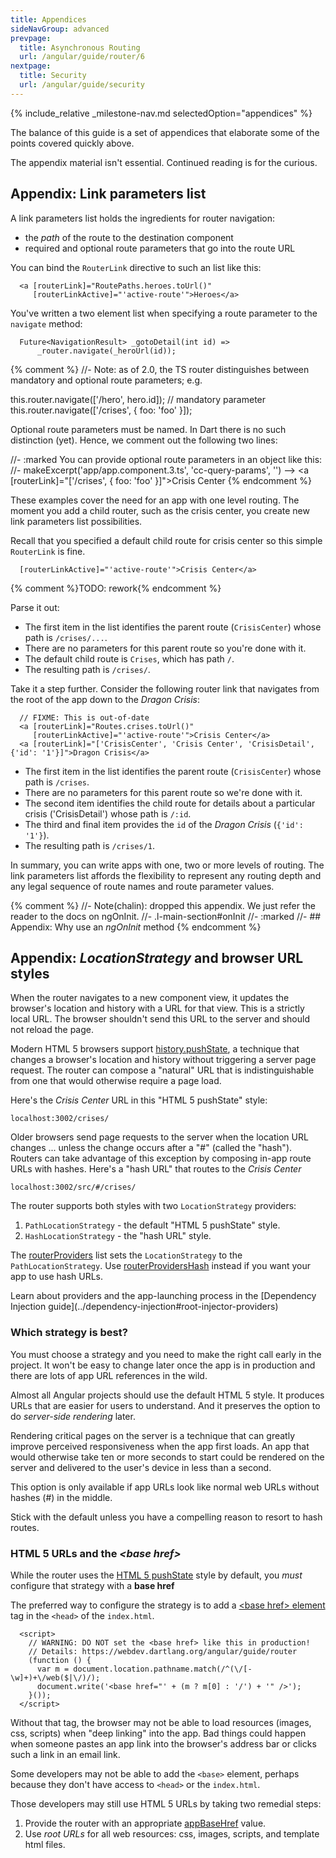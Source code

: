 ```yaml
---
title: Appendices
sideNavGroup: advanced
prevpage:
  title: Asynchronous Routing
  url: /angular/guide/router/6
nextpage:
  title: Security
  url: /angular/guide/security
---
```

<?code-excerpt path-base="examples/ng/doc/router"?>
{% include_relative _milestone-nav.md selectedOption="appendices" %}

The balance of this guide is a set of appendices that
elaborate some of the points covered quickly above.

The appendix material isn't essential. Continued reading is for the curious.

<a id="link-parameters-list"></a>
## Appendix: Link parameters list

A link parameters list holds the ingredients for router navigation:

* the *path* of the route to the destination component
* required and optional route parameters that go into the route URL

You can bind the `RouterLink` directive to such an list like this:

<?code-excerpt "lib/app_component_1.dart (template)" retain="/heroes|Heroes/"?>
```
  <a [routerLink]="RoutePaths.heroes.toUrl()"
     [routerLinkActive]="'active-route'">Heroes</a>
```

You've written a two element list when specifying a route parameter to the `navigate` method:

<?code-excerpt "lib/src/hero/hero_list_component.dart (_gotoDetail)"?>
```
  Future<NavigationResult> _gotoDetail(int id) =>
      _router.navigate(_heroUrl(id));
```

{% comment %}
//- Note: as of 2.0, the TS router distinguishes between mandatory and optional route
parameters; e.g.

this.router.navigate(['/hero', hero.id]); // mandatory parameter
this.router.navigate(['/crises', { foo: 'foo' }]);

Optional route parameters must be named. In Dart there is no such distinction (yet).
Hence, we comment out the following two lines:

//- :marked
You can provide optional route parameters in an object like this:
//- makeExcerpt('app/app.component.3.ts', 'cc-query-params', '')
--> <a [routerLink]="['/crises', { foo: 'foo' }]">Crisis Center</a>
{% endcomment %}

These examples cover the need for an app with one level routing.
The moment you add a child router, such as the crisis center, you create new link parameters list possibilities.

Recall that you specified a default child route for crisis center so this simple `RouterLink` is fine.

<?code-excerpt "lib/app_component_1.dart (template)" retain="/crisis|Crisis/"?>
```
  [routerLinkActive]="'active-route'">Crisis Center</a>
```

{% comment %}TODO: rework{% endcomment %}

Parse it out:

* The first item in the list identifies the parent route (`CrisisCenter`)
  whose path is `/crises/...`.
* There are no parameters for this parent route so you're done with it.
* The default child route is `Crises`, which has path `/`.
* The resulting path is `/crises/`.

Take it a step further. Consider the following router link that
navigates from the root of the app down to the *Dragon Crisis*:

<?fixme-code-excerpt "lib/app_component_4.dart (dragon-crisis)"?>
```
  // FIXME: This is out-of-date
  <a [routerLink]="Routes.crises.toUrl()"
     [routerLinkActive]="'active-route'">Crisis Center</a>
  <a [routerLink]="['CrisisCenter', 'Crisis Center', 'CrisisDetail', {'id': '1'}]">Dragon Crisis</a>
```

* The first item in the list identifies the parent route (`CrisisCenter`)
  whose path is `/crises`.
* There are no parameters for this parent route so we're done with it.
* The second item identifies the child route for details about a particular crisis ('CrisisDetail')
  whose path is `/:id`.
* The third and final item provides the `id` of the *Dragon Crisis* (`{'id': '1'}`).
* The resulting path is `/crises/1`.

In summary, you can write apps with one, two or more levels of routing.
The link parameters list affords the flexibility to represent any routing depth and
any legal sequence of route names and route parameter values.

{% comment %}
//- Note(chalin): dropped this appendix. We just refer the reader to the docs on ngOnInit.
//- .l-main-section#onInit
//- :marked
//- ## Appendix: Why use an *ngOnInit* method
{% endcomment %}

<a id="browser-url-styles"></a>
<a id="location-strategy"></a>
## Appendix: *LocationStrategy* and browser URL styles

When the router navigates to a new component view, it updates the browser's location and history
with a URL for that view.
This is a strictly local URL. The browser shouldn't send this URL to the server
and should not reload the page.

Modern HTML 5 browsers support
[history.pushState](https://developer.mozilla.org/en-US/docs/Web/API/History_API#Adding_and_modifying_history_entries),
a technique that changes a browser's location and history without triggering a server page request.
The router can compose a "natural" URL that is indistinguishable from
one that would otherwise require a page load.

Here's the *Crisis Center* URL in this "HTML 5 pushState" style:

```nocode
localhost:3002/crises/
```

Older browsers send page requests to the server when the location URL changes ...
unless the change occurs after a "#" (called the "hash").
Routers can take advantage of this exception by composing in-app route
URLs with hashes.  Here's a "hash URL" that routes to the *Crisis Center*

```nocode
localhost:3002/src/#/crises/
```

The router supports both styles with two `LocationStrategy` providers:

1. `PathLocationStrategy` - the default "HTML 5 pushState" style.
1. `HashLocationStrategy` - the "hash URL" style.

The [routerProviders][] list sets the `LocationStrategy` to the `PathLocationStrategy`.
Use [routerProvidersHash][] instead if you want your app to use hash URLs.

<div class="l-sub-section" markdown="1">
  Learn about providers and the app-launching process in the
  [Dependency Injection guide](../dependency-injection#root-injector-providers)
</div>

### Which strategy is best?

You must choose a strategy and you need to make the right call early in the project.
It won't be easy to change later once the app is in production
and there are lots of app URL references in the wild.

Almost all Angular projects should use the default HTML 5 style.
It produces URLs that are easier for users to understand.
And it preserves the option to do _server-side rendering_ later.

Rendering critical pages on the server is a technique that can greatly improve
perceived responsiveness when the app first loads.
An app that would otherwise take ten or more seconds to start
could be rendered on the server and delivered to the user's device
in less than a second.

This option is only available if app URLs look like normal web URLs
without hashes (#) in the middle.

Stick with the default unless you have a compelling reason to
resort to hash routes.

### HTML 5 URLs and the  *&lt;base href>*

While the router uses the
[HTML 5 pushState](https://developer.mozilla.org/en-US/docs/Web/API/History_API#Adding_and_modifying_history_entries)
style by default, you *must* configure that strategy with a **base href**

The preferred way to configure the strategy is to add a
[&lt;base href> element](https://developer.mozilla.org/en-US/docs/Web/HTML/Element/base) tag
in the `<head>` of the `index.html`.

<?code-excerpt "web/index.html (base-href)"?>
```
  <script>
    // WARNING: DO NOT set the <base href> like this in production!
    // Details: https://webdev.dartlang.org/angular/guide/router
    (function () {
      var m = document.location.pathname.match(/^(\/[-\w]+)+\/web($|\/)/);
      document.write('<base href="' + (m ? m[0] : '/') + '" />');
    }());
  </script>
```

Without that tag, the browser may not be able to load resources
(images, css, scripts) when "deep linking" into the app.
Bad things could happen when someone pastes an app link into the
browser's address bar or clicks such a link in an email link.

Some developers may not be able to add the `<base>` element, perhaps because they don't have
access to `<head>` or the `index.html`.

Those developers may still use HTML 5 URLs by taking two remedial steps:

1. Provide the router with an appropriate [appBaseHref][] value.
1. Use _root URLs_ for all web resources: css, images, scripts, and template html files.

[appBaseHref]: /api/angular_router/angular_router/appBaseHref-constant.html
[routerProviders]: /api/angular_router/angular_router/routerProviders-constant
[routerProvidersHash]: /api/angular_router/angular_router/routerProvidersHash-constant
